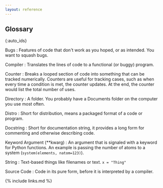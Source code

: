 ```yaml
---
layout: reference
---
```


## Glossary

{:auto_ids}

Bugs
: Features of code that don't work as you hoped, or as intended.
You want to squash bugs.

Compiler
: Translates the lines of code to a functional (or buggy) program.

Counter
: Breaks a looped section of code into something that can be tracked
numerically.
Counters are useful for tracking cases, such as when every time a condition
is met, the counter updates.
At the end, the counter would list the total number of uses.

Directory
: A folder. You probably have a Documents folder on the computer you use most often.

Distro
: Short for distribution, means a packaged format of a code or program.

Docstring
: Short for documentation string, it provides a long form for commenting and
otherwise describing code.

Keyword Argument (\*\*kwarg)
: An argument that is signaled with a keyword for Python functions. An example
is passing the number of atoms to a system (`system(elements, natom=123)`).

String
: Text-based things like filenames or text. `x = "Thing"`

Source Code
: Code in its pure form, before it is interpreted by a compiler.


{% include links.md %}
